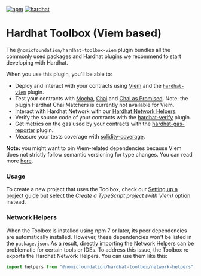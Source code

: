 [![npm](https://img.shields.io/npm/v/@nomicfoundation/hardhat-toolbox-viem.svg)](https://www.npmjs.com/package/@nomicfoundation/hardhat-toolbox-viem) [![hardhat](https://hardhat.org/buidler-plugin-badge.svg?1)](https://hardhat.org)

# Hardhat Toolbox (Viem based)

The `@nomicfoundation/hardhat-toolbox-viem` plugin bundles all the commonly used packages and Hardhat plugins we recommend to start developing with Hardhat.

When you use this plugin, you'll be able to:

- Deploy and interact with your contracts using [Viem](https://viem.sh/) and the [`hardhat-viem`](https://hardhat.org/hardhat-runner/plugins/nomicfoundation-hardhat-viem) plugin.
- Test your contracts with [Mocha](https://mochajs.org/), [Chai](https://chaijs.com/) and [Chai as Promised](https://github.com/domenic/chai-as-promised#chai-assertions-for-promises). Note: the plugin Hardhat Chai Matchers is currently not available for Viem.
- Interact with Hardhat Network with our [Hardhat Network Helpers](https://hardhat.org/hardhat-network-helpers).
- Verify the source code of your contracts with the [hardhat-verify](https://hardhat.org/hardhat-runner/plugins/nomicfoundation-hardhat-verify) plugin.
- Get metrics on the gas used by your contracts with the [hardhat-gas-reporter](https://github.com/cgewecke/hardhat-gas-reporter) plugin.
- Measure your tests coverage with [solidity-coverage](https://github.com/sc-forks/solidity-coverage).

**Note:** you might want to pin Viem-related dependencies because Viem does not strictly follow semantic versioning for type changes. You can read more [here](https://hardhat.org/hardhat-runner/docs/advanced/using-viem#managing-types-and-version-stability).

### Usage

To create a new project that uses the Toolbox, check our [Setting up a project guide](https://hardhat.org/hardhat-runner/docs/guides/project-setup) but select the _Create a TypeScript project (with Viem)_ option instead.

### Network Helpers

When the Toolbox is installed using npm 7 or later, its peer dependencies are automatically installed. However, these dependencies won't be listed in the `package.json`. As a result, directly importing the Network Helpers can be problematic for certain tools or IDEs. To address this issue, the Toolbox re-exports the Hardhat Network Helpers. You can use them like this:

```ts
import helpers from "@nomicfoundation/hardhat-toolbox/network-helpers";
```

